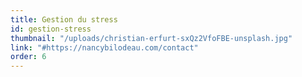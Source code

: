 ```yaml
---
title: Gestion du stress
id: gestion-stress
thumbnail: "/uploads/christian-erfurt-sxQz2VfoFBE-unsplash.jpg"
link: "#https://nancybilodeau.com/contact"
order: 6
---
```

